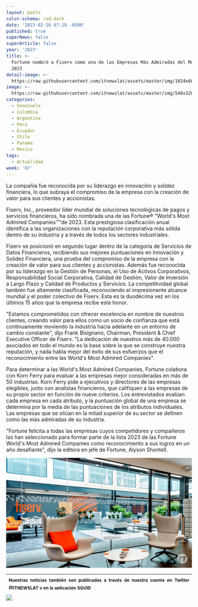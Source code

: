 ```yaml
---
layout: posts
color-schema: red-dark
date: '2023-02-16 07:18 -0500'
published: true
superNews: false
superArticle: false
year: '2023'
title: >-
  Fortune nombró a Fiserv como una de las Empresas Más Admiradas del Mundo en
  2023
detail-image: >-
  https://raw.githubusercontent.com/itnewslat/assets/master/img/1024x680/oficina-fiserv-g.jpg
image: >-
  https://raw.githubusercontent.com/itnewslat/assets/master/img/540x320/oficina-fiserv-p.jpg
categories:
  - Venezuela
  - Colombia
  - Argentina
  - Perú
  - Ecuador
  - Chile
  - Panama
  - Mexico
tags:
  - Actualidad
week: '07'
---
```

La compañía fue reconocida por su liderazgo en innovación y solidez financiera, lo que subraya el compromiso de la empresa con la creación de valor para sus clientes y accionistas.

 Fiserv, Inc., proveedor líder mundial de soluciones tecnológicas de pagos y servicios financieros, ha sido nombrada una de las Fortune® "World's Most Admired Companies™"de 2023. Esta prestigiosa clasificación anual identifica a las organizaciones con la reputación corporativa más sólida dentro de su industria y a través de todos los sectores industriales.

Fiserv se posicionó en segundo lugar dentro de la categoría de Servicios de Datos Financieros, recibiendo sus mejores puntuaciones en Innovación y Solidez Financiera, una prueba del compromiso de la empresa con la creación de valor para sus clientes y accionistas. Además fue reconocida por su liderazgo en la Gestión de Personas, el Uso de Activos Corporativos, Responsabilidad Social Corporativa, Calidad de Gestión, Valor de Inversión a Largo Plazo y Calidad de Productos y Servicios. La competitividad global también fue altamente clasificada, reconociendo el impresionante alcance mundial y el poder colectivo de Fiserv. Esta es la duodécima vez en los últimos 15 años que la empresa recibe este honor.

"Estamos comprometidos con ofrecer excelencia en nombre de nuestros clientes, creando valor para ellos como un socio de confianza que está continuamente moviendo la industria hacia adelante en un entorno de cambio constante", dijo Frank Bisignano, Chairman, President & Chief Executive Officer de Fiserv. "La dedicación de nuestros más de 40.000 asociados en todo el mundo es la base sobre la que se construye nuestra reputación, y nada habla mejor del éxito de sus esfuerzos que el reconocimiento entre las World's Most Admired Companies". 

Para determinar a las World's Most Admired Companies, Fortune colabora con Korn Ferry para evaluar a las empresas mejor consideradas en más de 50 industrias. Korn Ferry pide a ejecutivos y directores de las empresas elegibles, junto con analistas financieros, que califiquen a las empresas de su propio sector en función de nueve criterios. Los entrevistados evalúan cada empresa en cada atributo, y la puntuación global de una empresa se determina por la media de las puntuaciones de los atributos individuales. Las empresas que se sitúan en la mitad superior de su sector se definen como las más admiradas de su industria.

"Fortune felicita a todas las empresas cuyos competidores y compañeros las han seleccionado para formar parte de la lista 2023 de las Fortune World's Most Admired Companies como reconocimiento a sus logros en un año desafiante", dijo la editora en jefe de Fortune, Alyson Shontell.

![](https://raw.githubusercontent.com/itnewslat/assets/master/img/540x320/oficina-fiserv-p.jpg)

<table style="height: 42px;" width="569">
<tbody>
<tr>
<td style="text-align: justify;"><sub><strong>Nuestras noticias también son publicadas a través de nuestra cuenta en Twitter <a href="https://twitter.com/itnewslat?lang=es">@ITNEWSLAT</a> y en la aplicación <a href="https://squidapp.co/en/">SQUID</a></strong></sub></td>
</tr>
</tbody>
</table>

<img src="https://tracker.metricool.com/c3po.jpg?hash=56f88a41e39ab42c063cc51676587a04"/>